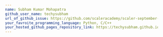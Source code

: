```yaml
---
name: Subham Kumar Mohapatra 
github_user_name: techysubham
url_of_github_issue: https://github.com/scaleracademy/scaler-september-open-source-challenge/issues/7
your_favroite_programming_language: Python, C/C++ 
your_hosted_github_pages_repository_link: https://techysubham.github.io/Lava-Cube
---
```

